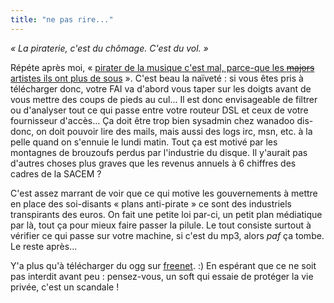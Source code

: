 ```yaml
---
title: "ne pas rire..."
---
```


_« La piraterie, c'est du chômage. C'est du vol. »_

Répéte après moi, « [pirater de la musique c'est mal, parce-que les
<s>majors</s> artistes ils ont plus de
sous](http://www.01net.com/article/248841.html) ». C'est beau la naïveté : si
vous êtes pris à télécharger donc, votre FAI va d'abord vous taper sur les
doigts avant de vous mettre des coups de pieds au cul... Il est donc
envisageable de filtrer ou d'analyser tout ce qui passe entre votre routeur
DSL et ceux de votre fournisseur d'accès... Ça doit être trop bien sysadmin
chez wanadoo dis-donc, on doit pouvoir lire des mails, mais aussi des logs
irc, msn, etc. à la pelle quand on s'ennuie le lundi matin. Tout ça est motivé
par les montagnes de brouzoufs perdus par l'industrie du disque. Il y'aurait
pas d'autres choses plus graves que les revenus annuels à 6 chiffres des
cadres de la SACEM ?

C'est assez marrant de voir que ce qui motive les gouvernements à mettre en
place des soi-disants « plans anti-pirate » ce sont des industriels
transpirants des euros. On fait une petite loi par-ci, un petit plan
médiatique par là, tout ça pour mieux faire passer la pilule. Le tout consiste
surtout à vérifier ce qui passe sur votre machine, si c'est du mp3, alors
*paf* ça tombe. Le reste après...

Y'a plus qu'à télécharger du ogg sur
[freenet](http://freenet.sourceforge.net/index.php?page=faq). :) En espérant
que ce ne soit pas interdit avant peu : pensez-vous, un soft qui essaie de
protéger la vie privée, c'est un scandale !

